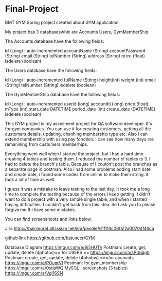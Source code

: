 # Final-Project
BMT GYM
Spring project created about GYM application

My project has 3 databaseswhic are Accounts Users, GymMemberShip

The Accounts database have the following fields:

id (Long) : auto-incremented
accountName (String)
accountPassword (String)
email (String)
telNumber (String)
address (String)
price (float)
isdelete (boolean)

The Users database have the following fields:

id (Long) : auto-incremented
fullName (String)
height(int)
weight (int)
email (String)
telNumber (String)
isdelete (boolean)

The GymMemberShip database have the following fields:

id (Long) : auto-incremented
userId (long)
accountId (long)
price (float)
mType (int)
start_date DATETIME
period_date (int)
create_date (DATETIME)
isdelete (boolean)

This GYM project is my assesment project for QA software developer. It's for gym companies. You can use it for creating customers, getting all the customers details, updating, chanhing membership type etc. Also i can extend membership with using pay fonction. I can see how many days are remanining from custumers memberhips.

Everything went well when I started the project, but I had a hard time creating 4 tables and testing them. I reduced the number of tables to 3. I had to delete the branch's table. Because of I couldn't post the branches as a separate page in postman. Also i had some problems adding start date and create date, i found some codes from online to make them string. it took a lot of time as well.

I guess it was a mistake to leave testing to the last day. It took me a long time to complete the testing because of the errors I keep getting. 
I didn't want to do a project with a very simple single table, and when I started having difficulties, I couldn't get back from this idea. So I ask you to please forgive me If i have some mistakes.

You can find screenshoots and links below,


Jira
https://bakimurat.atlassian.net/jira/people/61f110c06fa12a00704f46ca

github link
https://github.com/batuncer/GYM

Database Diagram https://imgur.com/a/9jSHUTn
Postman: create, get, update, delete (4photos)== for USERS == https://imgur.com/a/sP06dgh
Postman: create, get, update, delete (4photos) ===for accounts   https://imgur.com/a/POuprVI
Postman: for gym_membership https://imgur.com/a/0stlpWQ
MySQL : screenshots (3 tables) https://imgur.com/a/VgI16SN




